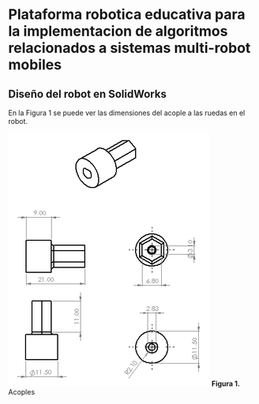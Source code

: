 # Plataforma robotica educativa para la implementacion de algoritmos relacionados a sistemas multi-robot mobiles 
## Diseño del robot en SolidWorks
En la Figura 1 se puede ver las dimensiones del acople a las ruedas en el robot.

![](https://github.com/VerabelGonzales/vera_multi_robot_platform/blob/main/Acople_Motor_II.PNG)
**Figura 1.** Acoples
